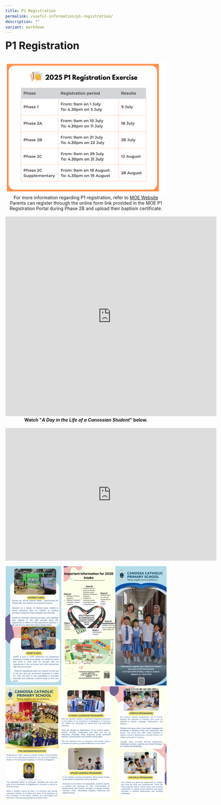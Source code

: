 ```yaml
---
title: P1 Registration
permalink: /useful-information/p1-registration/
description: ""
variant: markdown
---
```

<b><font size="6"> P1 Registration</font></b>

<br>
<img src="/images/Useful%20Information/P1_Registration_Dates.png">


<center>
For more information&nbsp;regarding&nbsp;P1 registration, refer to <a href="https://www.moe.gov.sg/primary/p1-registration">MOE Website</a>             <br>Parents can register through the online form link provided in the MOE P1 Registration Portal during Phase 2B and upload their baptism certificate.
<br>

<br>
<iframe allowfullscreen="" allow="accelerometer; autoplay; clipboard-write; encrypted-media; gyroscope; picture-in-picture; web-share" frameborder="0" title="4 Reasons Canossa Catholic Primary School is Unlike Any Other" src="https://www.youtube.com/embed/KJfvJUFX6NQ" height="624" width="660"></iframe>	
<br>
<center>
<b>Watch&nbsp;"<em>A Day in the Life of a Canossian Student</em>" below.</b>
<br><br>
<iframe allowfullscreen="" allow="accelerometer; autoplay; clipboard-write; encrypted-media; gyroscope; picture-in-picture; web-share" frameborder="0" title="YouTube video player" src="https://www.youtube.com/embed/52zGHY4PpGI?si=FU5jTdKp7_zXihQh" height="415" width="660"></iframe>

<img src="/images/Useful%20Information/2025_P1_Brochure__11_April_Friday_.png"><br>
<img src="/images/Useful%20Information/P1_Registration_2025___2.png">
	

</center></center>